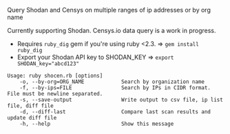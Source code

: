 Query Shodan and Censys on multiple ranges of ip addresses or by org name

Currently supporting Shodan. Censys.io data query is a work in progress.

* Requires `ruby_dig` gem if you're using ruby <2.3. => `gem install ruby_dig`
* Export your Shodan API key to SHODAN_KEY           => `export SHODAN_key="abcd123"`

```
Usage: ruby shocen.rb [options]
    -o, --by-org=ORG_NAME            Search by organization name
    -f, --by-ips=FILE                Search by IPs in CIDR format. File must be newline separated.
    -s, --save-output                Write output to csv file, ip list file, diff file
    -d, --diff-last                  Compare last scan results and update diff file
    -h, --help                       Show this message
```
